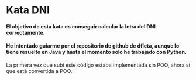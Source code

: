 # Kata DNI
#### El objetivo de esta kata es conseguir calcular la letra del DNI correctamente.
#### He intentado guiarme por el repositorio de github de dfleta, aunque lo tiene resuelto en Java y hasta el momento solo he trabajado con Python.
La primera vez que subí éste código estaba implementada sin POO, ahora sí que está convertida a POO.
